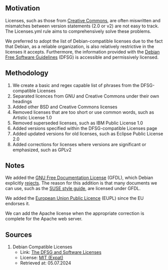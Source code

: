 ## Motivation

Licenses, such as those from [Creative Commons](https://creativecommons.org/licenses/), are often miswritten and mismatches between version statements (2.0 or v2) are not easy to track. The Licenses.yml rule aims to comprehensively solve these problems.

We preferred to adopt the list of Debian-compatible licenses due to the fact that Debian, as a reliable organization, is also relatively restrictive in the licenses it accepts. Furthermore, the information provided with the [Debian Free Software Guidelines](https://wiki.debian.org/DebianFreeSoftwareGuidelines) (DFSG) is accessible and permissively licensed.

## Methodology

1. We create a basic and regex capable list of phrases from the DFSG-compatible Licenses
2. Separated licences from GNU and Creative Commons under their own headings
3. Added other BSD and Creative Commons licenses
4. Removed licenses that are too short or use common words, such as Artistic License 1.0
5. Removed superseded licenses, such as IBM Public License 1.0
6. Added versions specified within the DFSG-compatible Licenses page
7. Added updated versions for old licenses, such as Eclipse Public License 2.0
8. Added corrections for licenses where versions are significant or emphasized, such as GPLv2

## Notes

We added the [GNU Free Documentation License](https://www.gnu.org/licenses/fdl-1.3.html) (GFDL), which Debian explicitly [rejects](https://people.debian.org/~srivasta/Position_Statement.xhtml). The reason for this addition is that many documents we can use, such as the [SUSE style guide](https://documentation.suse.com/style/current/single-html/docu_styleguide/), are licensed under GFDL.

We added the [European Union Public Licence](https://commission.europa.eu/content/european-union-public-licence_en) (EUPL) since the EU endorses it.

We can add the Apache license when the appropriate correction is complete for the Apache web server.

## Sources

1. Debian Compatible Licenses
    - Link: [The DFSG and Software Licenses](https://wiki.debian.org/DFSGLicenses)
    - License: [MIT (Expat)](https://salsa.debian.org/webmaster-team/webwml/-/blob/master/english/legal/licenses/mit.wml?ref_type=heads)
    - Retrieved at: 05.07.2024
